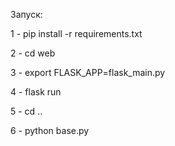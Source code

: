Запуск:

1 - pip install -r requirements.txt

2 - cd web

3 - export FLASK_APP=flask_main.py

4 - flask run

5 - cd ..

6 - python base.py
